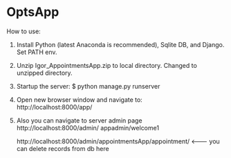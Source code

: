 # OptsApp

How to use:

1. Install Python (latest Anaconda is recommended), Sqlite DB, and Django. Set PATH env.

2. Unzip  Igor_AppointmentsApp.zip to local directory. Changed to unzipped directory.

3. Startup the server: 
     $ python manage.py runserver
     
4. Open new browser window and navigate to:  
     http://localhost:8000/app/
     
5. Also you can navigate to server admin page
     http://localhost:8000/admin/         appadmin/welcome1
     
     http://localhost:8000/admin/appointmentsApp/appointment/   <--- you can delete records from db here
